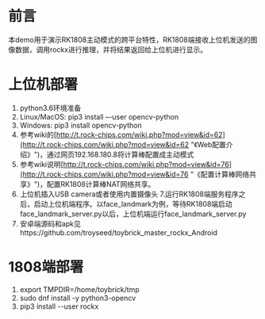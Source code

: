 # 前言 
本demo用于演示RK1808主动模式的跨平台特性，RK1808端接收上位机发送的图像数据，调用rockx进行推理，并将结果返回给上位机进行显示。

# 上位机部署
1. python3.6环境准备
2. Linux/MacOS: pip3 install –-user opencv-python 
3. Windows: pip3 install opencv-python 
4. 参考wiki的[http://t.rock-chips.com/wiki.php?mod=view&id=62](http://t.rock-chips.com/wiki.php?mod=view&id=62 "《Web配置介绍》")，通过网页192.168.180.8将计算棒配置成主动模式
5. 参考wiki说明[http://t.rock-chips.com/wiki.php?mod=view&id=76](http://t.rock-chips.com/wiki.php?mod=view&id=76 "《配置计算棒网络共享》")，配置RK1808计算棒NAT网络共享。
6. 上位机插入USB camera或者使用内置摄像头
7.运行RK1808端服务程序之后，启动上位机端程序。以face_landmark为例，等待RK1808端启动face_landmark_server.py以后，上位机端运行face_landmark_server.py
8. 安卓端源码和apk见https://github.com/troyseed/toybrick_master_rockx_Android

# 1808端部署
1. export TMPDIR=/home/toybrick/tmp
2. sudo dnf install -y python3-opencv
3. pip3 install --user rockx

